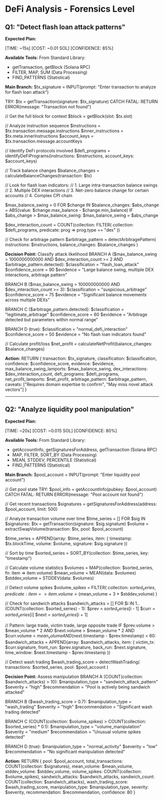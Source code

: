 # DeFi Analysis - Forensics Level

## Q1: "Detect flash loan attack patterns"

**Expected Plan:**

[TIME: ~15s] [COST: ~0.01 SOL] [CONFIDENCE: 85%]

**Available Tools:**
From Standard Library:
  - getTransaction, getBlock (Solana RPC)
  - FILTER, MAP, SUM (Data Processing)
  - FIND_PATTERNS (Statistical)

**Main Branch:**
$tx_signature = INPUT(prompt: "Enter transaction to analyze for flash loan attack")

TRY:
  $tx = getTransaction(signature: $tx_signature)
CATCH FATAL:
  RETURN ERROR(message: "Transaction not found")

// Get the full block for context
$block = getBlock(slot: $tx.slot)

// Analyze instruction sequence
$instructions = $tx.transaction.message.instructions
$inner_instructions = $tx.meta.innerInstructions
$account_keys = $tx.transaction.message.accountKeys

// Identify DeFi protocols involved
$defi_programs = identifyDeFiPrograms(instructions: $instructions, account_keys: $account_keys)

// Track balance changes
$balance_changes = calculateBalanceChanges(transaction: $tx)

// Look for flash loan indicators:
// 1. Large intra-transaction balance swings
// 2. Multiple DEX interactions
// 3. Net-zero balance change for certain accounts
// 4. Complex CPI chain

$max_balance_swing = 0
FOR $change IN $balance_changes:
  $abs_change = ABS(value: $change.max_balance - $change.min_balance)
  IF $abs_change > $max_balance_swing:
    $max_balance_swing = $abs_change

$dex_interaction_count = COUNT(collection: FILTER(
  collection: $defi_programs,
  predicate: prog => prog.type == "dex"
))

// Check for arbitrage pattern
$arbitrage_pattern = detectArbitragePattern(
  instructions: $instructions,
  balance_changes: $balance_changes
)

**Decision Point:** Classify attack likelihood
  BRANCH A ($max_balance_swing > 1000000000000 AND $dex_interaction_count >= 2 AND $arbitrage_pattern.detected):
    $classification = "flash_loan_attack"
    $confidence_score = 90
    $evidence = "Large balance swing, multiple DEX interactions, arbitrage pattern"
    
  BRANCH B ($max_balance_swing > 100000000000 AND $dex_interaction_count >= 3):
    $classification = "suspicious_arbitrage"
    $confidence_score = 75
    $evidence = "Significant balance movements across multiple DEXs"
    
  BRANCH C ($arbitrage_pattern.detected):
    $classification = "legitimate_arbitrage"
    $confidence_score = 60
    $evidence = "Arbitrage detected but parameters within normal range"
    
  BRANCH D (true):
    $classification = "normal_defi_interaction"
    $confidence_score = 50
    $evidence = "No flash loan indicators found"

// Calculate profit/loss
$net_profit = calculateNetProfit(balance_changes: $balance_changes)

**Action:**
RETURN {
  transaction: $tx_signature,
  classification: $classification,
  confidence: $confidence_score,
  evidence: $evidence,
  max_balance_swing_lamports: $max_balance_swing,
  dex_interactions: $dex_interaction_count,
  defi_programs: $defi_programs,
  net_profit_lamports: $net_profit,
  arbitrage_pattern: $arbitrage_pattern,
  caveats: ["Requires domain expertise to confirm", "May miss novel attack vectors"]
}

---

## Q2: "Analyze liquidity pool manipulation"

**Expected Plan:**

[TIME: ~20s] [COST: ~0.015 SOL] [CONFIDENCE: 80%]

**Available Tools:**
From Standard Library:
  - getAccountInfo, getSignaturesForAddress, getTransaction (Solana RPC)
  - MAP, FILTER, SORT_BY (Data Processing)
  - MEAN, STDDEV, PERCENTILE (Statistical)
  - FIND_PATTERNS (Statistical)

**Main Branch:**
$pool_account = INPUT(prompt: "Enter liquidity pool account")

// Get pool state
TRY:
  $pool_info = getAccountInfo(pubkey: $pool_account)
CATCH FATAL:
  RETURN ERROR(message: "Pool account not found")

// Get recent transactions
$signatures = getSignaturesForAddress(address: $pool_account, limit: 500)

// Analyze transaction volume over time
$time_series = []
FOR $sig IN $signatures:
  $tx = getTransaction(signature: $sig.signature)
  $volume = extractSwapVolume(transaction: $tx, pool: $pool_account)
  
  $time_series = APPEND(array: $time_series, item: {
    timestamp: $tx.blockTime,
    volume: $volume,
    signature: $sig.signature
  })

// Sort by time
$sorted_series = SORT_BY(collection: $time_series, key: "timestamp")

// Calculate volume statistics
$volumes = MAP(collection: $sorted_series, fn: item => item.volume)
$mean_volume = MEAN(data: $volumes)
$stddev_volume = STDDEV(data: $volumes)

// Detect volume spikes
$volume_spikes = FILTER(
  collection: $sorted_series,
  predicate: item => item.volume > ($mean_volume + 3 * $stddev_volume)
)

// Check for sandwich attacks
$sandwich_attacks = []
FOR $i IN 1..(COUNT(collection: $sorted_series) - 1):
  $prev = $sorted_series[$i - 1]
  $curr = $sorted_series[$i]
  $next = $sorted_series[$i + 1]
  
  // Pattern: large trade, victim trade, large opposite trade
  IF $prev.volume > $mean_volume * 2 AND 
     $next.volume > $mean_volume * 2 AND
     $curr.volume < $mean_volume AND
     ($next.timestamp - $prev.timestamp) < 60:
    $sandwich_attacks = APPEND(array: $sandwich_attacks, item: {
      victim_tx: $curr.signature,
      front_run: $prev.signature,
      back_run: $next.signature,
      time_window: $next.timestamp - $prev.timestamp
    })

// Detect wash trading
$wash_trading_score = detectWashTrading(
  transactions: $sorted_series,
  pool: $pool_account
)

**Decision Point:** Assess manipulation
  BRANCH A (COUNT(collection: $sandwich_attacks) > 10):
    $manipulation_type = "sandwich_attack_pattern"
    $severity = "high"
    $recommendation = "Pool is actively being sandwich attacked"
    
  BRANCH B ($wash_trading_score > 0.7):
    $manipulation_type = "wash_trading"
    $severity = "high"
    $recommendation = "Significant wash trading detected"
    
  BRANCH C (COUNT(collection: $volume_spikes) > COUNT(collection: $sorted_series) * 0.1):
    $manipulation_type = "volume_manipulation"
    $severity = "medium"
    $recommendation = "Unusual volume spikes detected"
    
  BRANCH D (true):
    $manipulation_type = "normal_activity"
    $severity = "low"
    $recommendation = "No significant manipulation detected"

**Action:**
RETURN {
  pool: $pool_account,
  total_transactions: COUNT(collection: $signatures),
  mean_volume: $mean_volume,
  stddev_volume: $stddev_volume,
  volume_spikes: COUNT(collection: $volume_spikes),
  sandwich_attacks: $sandwich_attacks,
  sandwich_count: COUNT(collection: $sandwich_attacks),
  wash_trading_score: $wash_trading_score,
  manipulation_type: $manipulation_type,
  severity: $severity,
  recommendation: $recommendation,
  confidence: 80
}
